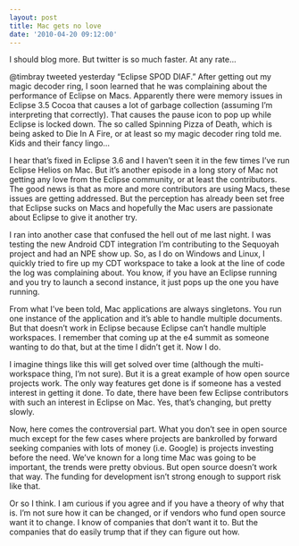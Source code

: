 ```yaml
---
layout: post
title: Mac gets no love
date: '2010-04-20 09:12:00'
---
```



I should blog more. But twitter is so much faster. At any rate…

@timbray tweeted yesterday “Eclipse SPOD DIAF.” After getting out my magic decoder ring, I soon learned that he was complaining about the performance of Eclipse on Macs. Apparently there were memory issues in Eclipse 3.5 Cocoa that causes a lot of garbage collection (assuming I’m interpreting that correctly). That causes the pause icon to pop up while Eclipse is locked down. The so called Spinning Pizza of Death, which is being asked to Die In A Fire, or at least so my magic decoder ring told me. Kids and their fancy lingo…

I hear that’s fixed in Eclipse 3.6 and I haven’t seen it in the few times I’ve run Eclipse Helios on Mac. But it’s another episode in a long story of Mac not getting any love from the Eclipse community, or at least the contributors. The good news is that as more and more contributors are using Macs, these issues are getting addressed. But the perception has already been set free that Eclipse sucks on Macs and hopefully the Mac users are passionate about Eclipse to give it another try.

I ran into another case that confused the hell out of me last night. I was testing the new Android CDT integration I’m contributing to the Sequoyah project and had an NPE show up. So, as I do on Windows and Linux, I quickly tried to fire up my CDT workspace to take a look at the line of code the log was complaining about. You know, if you have an Eclipse running and you try to launch a second instance, it just pops up the one you have running.

From what I’ve been told, Mac applications are always singletons. You run one instance of the application and it’s able to handle multiple documents. But that doesn’t work in Eclipse because Eclipse can’t handle multiple workspaces. I remember that coming up at the e4 summit as someone wanting to do that, but at the time I didn’t get it. Now I do.

I imagine things like this will get solved over time (although the multi-workspace thing, I’m not sure). But it is a great example of how open source projects work. The only way features get done is if someone has a vested interest in getting it done. To date, there have been few Eclipse contributors with such an interest in Eclipse on Mac. Yes, that’s changing, but pretty slowly.

Now, here comes the controversial part. What you don’t see in open source much except for the few cases where projects are bankrolled by forward seeking companies with lots of money (i.e. Google) is projects investing before the need. We’ve known for a long time Mac was going to be important, the trends were pretty obvious. But open source doesn’t work that way. The funding for development isn’t strong enough to support risk like that.

Or so I think. I am curious if you agree and if you have a theory of why that is. I’m not sure how it can be changed, or if vendors who fund open source want it to change. I know of companies that don’t want it to. But the companies that do easily trump that if they can figure out how.


